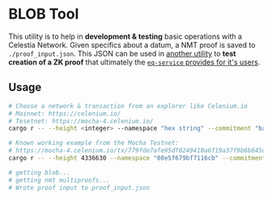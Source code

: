 # BLOB Tool

This utility is to help in **development & testing** basic operations with a Celestia Network.
Given specifics about a datum, a NMT proof is saved to `./proof_input.json`.
This JSON can be used in [another utility](../runner-keccak-inclusion) to **test creation of a ZK proof** that ultimately the [`eq-service` provides for it's users](../README.md).

## Usage

```sh
# Choose a network & transaction from an explorer like Celenium.io
# Mainnet: https://celenium.io/
# Tesetnet: https://mocha-4.celenium.io/
cargo r -- --height <integer> --namespace "hex string" --commitment "base64 string"

# Known working example from the Mocha Testnet:
# https://mocha-4.celenium.io/tx/779fde7afe95df0249410a6f19a37f9b6b645d7005add6e5a64bfa86e58bffce
cargo r -- --height 4336630 --namespace "08e5f679bf7116cb" --commitment "IeQ21D1pTfP5ArfION2SGtxPDYUpg2trwYZ4OxsTK5k="

# getting blob...
# getting nmt multiproofs...
# Wrote proof input to proof_input.json
```
